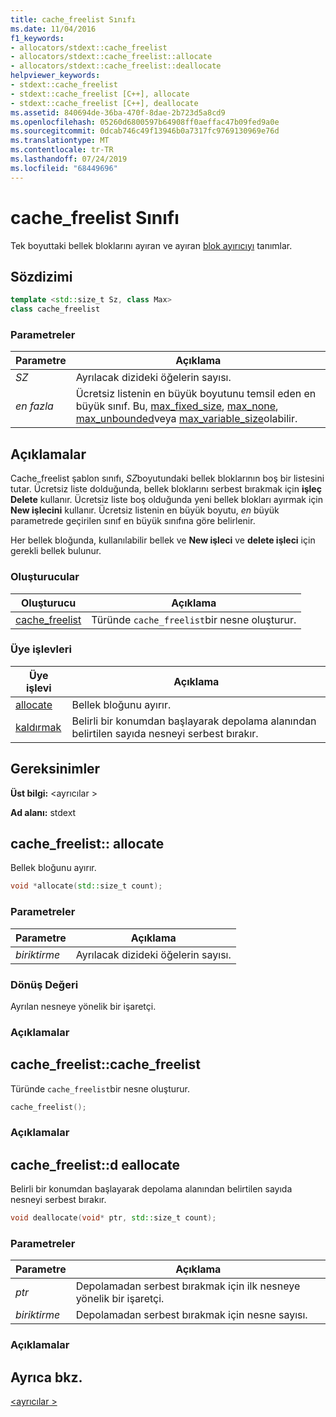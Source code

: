 ```yaml
---
title: cache_freelist Sınıfı
ms.date: 11/04/2016
f1_keywords:
- allocators/stdext::cache_freelist
- allocators/stdext::cache_freelist::allocate
- allocators/stdext::cache_freelist::deallocate
helpviewer_keywords:
- stdext::cache_freelist
- stdext::cache_freelist [C++], allocate
- stdext::cache_freelist [C++], deallocate
ms.assetid: 840694de-36ba-470f-8dae-2b723d5a8cd9
ms.openlocfilehash: 05260d6800597b64908ff0aeffac47b09fed9a0e
ms.sourcegitcommit: 0dcab746c49f13946b0a7317fc9769130969e76d
ms.translationtype: MT
ms.contentlocale: tr-TR
ms.lasthandoff: 07/24/2019
ms.locfileid: "68449696"
---
```

# <a name="cachefreelist-class"></a>cache_freelist Sınıfı

Tek boyuttaki bellek bloklarını ayıran ve ayıran [blok ayırıcıyı](../standard-library/allocators-header.md) tanımlar.

## <a name="syntax"></a>Sözdizimi

```cpp
template <std::size_t Sz, class Max>
class cache_freelist
```

### <a name="parameters"></a>Parametreler

|Parametre|Açıklama|
|---------------|-----------------|
|*SZ*|Ayrılacak dizideki öğelerin sayısı.|
|*en fazla*|Ücretsiz listenin en büyük boyutunu temsil eden en büyük sınıf. Bu, [max_fixed_size](../standard-library/max-fixed-size-class.md), [max_none](../standard-library/max-none-class.md), [max_unbounded](../standard-library/max-unbounded-class.md)veya [max_variable_size](../standard-library/max-variable-size-class.md)olabilir.|

## <a name="remarks"></a>Açıklamalar

Cache_freelist şablon sınıfı, *SZ*boyutundaki bellek bloklarının boş bir listesini tutar. Ücretsiz liste dolduğunda, bellek bloklarını serbest bırakmak için **işleç Delete** kullanır. Ücretsiz liste boş olduğunda yeni bellek blokları ayırmak için **New işlecini** kullanır. Ücretsiz listenin en büyük boyutu, *en* büyük parametrede geçirilen sınıf en büyük sınıfına göre belirlenir.

Her bellek bloğunda,  kullanılabilir bellek ve **New işleci** ve **delete işleci** için gerekli bellek bulunur.

### <a name="constructors"></a>Oluşturucular

|Oluşturucu|Açıklama|
|-|-|
|[cache_freelist](#cache_freelist)|Türünde `cache_freelist`bir nesne oluşturur.|

### <a name="member-functions"></a>Üye işlevleri

|Üye işlevi|Açıklama|
|-|-|
|[allocate](#allocate)|Bellek bloğunu ayırır.|
|[kaldırmak](#deallocate)|Belirli bir konumdan başlayarak depolama alanından belirtilen sayıda nesneyi serbest bırakır.|

## <a name="requirements"></a>Gereksinimler

**Üst bilgi:** \<ayrıcılar >

**Ad alanı:** stdext

## <a name="allocate"></a>cache_freelist:: allocate

Bellek bloğunu ayırır.

```cpp
void *allocate(std::size_t count);
```

### <a name="parameters"></a>Parametreler

|Parametre|Açıklama|
|---------------|-----------------|
|*biriktirme*|Ayrılacak dizideki öğelerin sayısı.|

### <a name="return-value"></a>Dönüş Değeri

Ayrılan nesneye yönelik bir işaretçi.

### <a name="remarks"></a>Açıklamalar

## <a name="cache_freelist"></a>cache_freelist::cache_freelist

Türünde `cache_freelist`bir nesne oluşturur.

```cpp
cache_freelist();
```

### <a name="remarks"></a>Açıklamalar

## <a name="deallocate"></a>cache_freelist::d eallocate

Belirli bir konumdan başlayarak depolama alanından belirtilen sayıda nesneyi serbest bırakır.

```cpp
void deallocate(void* ptr, std::size_t count);
```

### <a name="parameters"></a>Parametreler

|Parametre|Açıklama|
|---------------|-----------------|
|*ptr*|Depolamadan serbest bırakmak için ilk nesneye yönelik bir işaretçi.|
|*biriktirme*|Depolamadan serbest bırakmak için nesne sayısı.|

### <a name="remarks"></a>Açıklamalar

## <a name="see-also"></a>Ayrıca bkz.

[\<ayrıcılar >](../standard-library/allocators-header.md)
